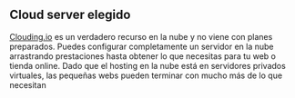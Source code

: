 ## Cloud server elegido

[Clouding.io](https://clouding.io/) es un verdadero recurso en la nube y no viene con planes preparados. Puedes configurar completamente un servidor en la nube arrastrando prestaciones hasta obtener lo que necesitas para tu web o tienda online. Dado que el hosting en la nube está en servidores privados virtuales, las pequeñas webs pueden terminar con mucho más de lo que necesitan


